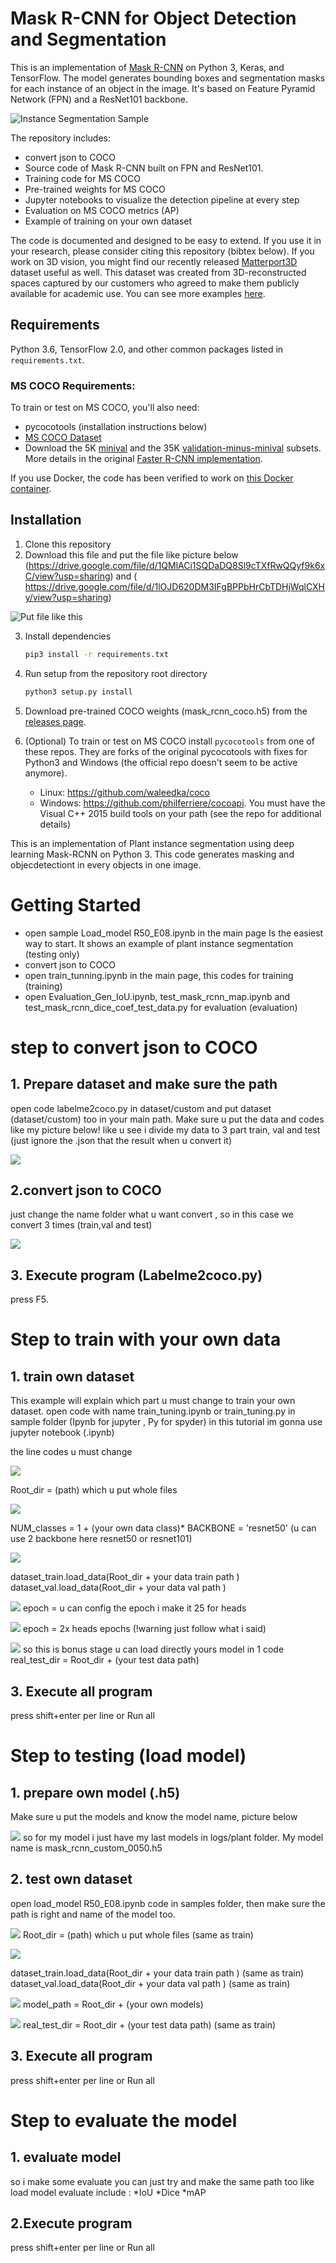 # Mask R-CNN for Object Detection and Segmentation

This is an implementation of [Mask R-CNN](https://arxiv.org/abs/1703.06870) on Python 3, Keras, and TensorFlow. The model generates bounding boxes and segmentation masks for each instance of an object in the image. It's based on Feature Pyramid Network (FPN) and a ResNet101 backbone.

![Instance Segmentation Sample](assets/3.PNG)

The repository includes:
* convert json to COCO
* Source code of Mask R-CNN built on FPN and ResNet101.
* Training code for MS COCO
* Pre-trained weights for MS COCO
* Jupyter notebooks to visualize the detection pipeline at every step
* Evaluation on MS COCO metrics (AP)
* Example of training on your own dataset


The code is documented and designed to be easy to extend. If you use it in your research, please consider citing this repository (bibtex below). If you work on 3D vision, you might find our recently released [Matterport3D](https://matterport.com/blog/2017/09/20/announcing-matterport3d-research-dataset/) dataset useful as well.
This dataset was created from 3D-reconstructed spaces captured by our customers who agreed to make them publicly available for academic use. You can see more examples [here](https://matterport.com/gallery/).


## Requirements
Python 3.6, TensorFlow 2.0, and other common packages listed in `requirements.txt`.

### MS COCO Requirements:
To train or test on MS COCO, you'll also need:
* pycocotools (installation instructions below)
* [MS COCO Dataset](http://cocodataset.org/#home)
* Download the 5K [minival](https://dl.dropboxusercontent.com/s/o43o90bna78omob/instances_minival2014.json.zip?dl=0)
  and the 35K [validation-minus-minival](https://dl.dropboxusercontent.com/s/s3tw5zcg7395368/instances_valminusminival2014.json.zip?dl=0)
  subsets. More details in the original [Faster R-CNN implementation](https://github.com/rbgirshick/py-faster-rcnn/blob/master/data/README.md).

If you use Docker, the code has been verified to work on
[this Docker container](https://hub.docker.com/r/waleedka/modern-deep-learning/).


## Installation
1. Clone this repository
2. Download this file and put the file like picture below (https://drive.google.com/file/d/1QMlACi1SQDaDQ8Sl9cTXfRwQQyf9k6xC/view?usp=sharing) and ( https://drive.google.com/file/d/1lOJD620DM3IFgBPPbHrCbTDHjWqlCXHy/view?usp=sharing)

![Put file like this](assets/2.png)

3. Install dependencies
   ```bash
   pip3 install -r requirements.txt
   ```
4. Run setup from the repository root directory
    ```bash
    python3 setup.py install
    ``` 
5. Download pre-trained COCO weights (mask_rcnn_coco.h5) from the [releases page](https://github.com/matterport/Mask_RCNN/releases).
6. (Optional) To train or test on MS COCO install `pycocotools` from one of these repos. They are forks of the original pycocotools with fixes for Python3 and Windows (the official repo doesn't seem to be active anymore).

    * Linux: https://github.com/waleedka/coco
    * Windows: https://github.com/philferriere/cocoapi.
    You must have the Visual C++ 2015 build tools on your path (see the repo for additional details)
    
    
This is an implementation of Plant instance segmentation using deep learning Mask-RCNN on Python 3. This code generates masking and objecdetectiont in every objects in one image.


# Getting Started
* open sample Load_model R50_E08.ipynb in the main page  Is the easiest way to start. It shows an example of plant instance segmentation (testing only)
* convert json to COCO
* open train_tunning.ipynb in the main page, this codes for training (training)
* open Evaluation_Gen_IoU.ipynb, test_mask_rcnn_map.ipynb and test_mask_rcnn_dice_coef_test_data.py for evaluation (evaluation)


# step to convert json to COCO 

## 1. Prepare dataset and make sure the path 
open code labelme2coco.py in dataset/custom  and  put dataset (dataset/custom) too in your main path. Make sure u put the data and codes like my picture below!
like u see i divide my data to 3 part train, val and test (just ignore the .json that the result when u convert it)

![](assets/3.PNG)

## 2.convert json to COCO 
just change the name folder what u want convert , so in this case we convert 3 times (train,val and test) 

![](assets/4.PNG)

## 3. Execute program (Labelme2coco.py) 
press F5.


# Step to train  with your own data

## 1. train own dataset
This example will explain which part u must change to train your own dataset. open code with name train_tuning.ipynb  or train_tuning.py in sample folder (Ipynb for jupyter , Py for spyder)  in this tutorial im gonna use jupyter notebook (.ipynb)

the line codes u must change 

![](assets/5.PNG)

Root_dir = (path) which u put whole files 

![](assets/6.PNG)

NUM_classes = 1 + (your own data class)* 
BACKBONE = 'resnet50'  (u can use 2 backbone here resnet50 or resnet101)

![](assets/7.PNG)

dataset_train.load_data(Root_dir + your data train path )
dataset_val.load_data(Root_dir + your data val path )

![](assets/8.PNG)
epoch =  u can config the epoch i make it 25 for heads

![](assets/9.PNG)
epoch =  2x heads epochs (!warning just follow what i said)

![](assets/10.PNG)
so this is bonus stage u can load directly yours model in 1 code  
real_test_dir = Root_dir + (your test data path) 

## 3. Execute all program
press shift+enter per line or Run all 



# Step to testing (load model) 

## 1. prepare own model (.h5)
Make sure u put the models and know the model name, picture below

![](assets/11.PNG)
so for my model i just have my last models in logs/plant folder. My model name is mask_rcnn_custom_0050.h5

## 2. test own dataset
open load_model R50_E08.ipynb code in samples folder, then make sure the path is right and name of the model too.

![](assets/5.PNG)
Root_dir = (path) which u put whole files  (same as train)

![](assets/7.PNG)

dataset_train.load_data(Root_dir + your data train path )  (same as train)
dataset_val.load_data(Root_dir + your data val path )      (same as train)

![](assets/7.PNG)
model_path = Root_dir + (your own models)  

![](assets/10.PNG)
real_test_dir = Root_dir + (your test data path)    (same as train)

## 3. Execute all program
press shift+enter per line or Run all 



# Step to evaluate the model

## 1. evaluate model
so i make some evaluate you can just try and make the same path too like load model
evaluate include :
*IoU
*Dice
*mAP

## 2.Execute program
press shift+enter per line or Run all 


